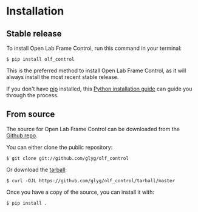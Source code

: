 # Installation

## Stable release

To install Open Lab Frame Control, run this command in your
terminal:

``` console
$ pip install olf_control
```

This is the preferred method to install Open Lab Frame Control, as it will always install the most recent stable release.

If you don't have [pip][] installed, this [Python installation guide][]
can guide you through the process.

## From source

The source for Open Lab Frame Control can be downloaded from
the [Github repo][].

You can either clone the public repository:

``` console
$ git clone git://github.com/glyg/olf_control
```

Or download the [tarball][]:

``` console
$ curl -OJL https://github.com/glyg/olf_control/tarball/master
```

Once you have a copy of the source, you can install it with:

``` console
$ pip install .
```

  [pip]: https://pip.pypa.io
  [Python installation guide]: http://docs.python-guide.org/en/latest/starting/installation/
  [Github repo]: https://github.com/%7B%7B%20cookiecutter.github_username%20%7D%7D/%7B%7B%20cookiecutter.project_slug%20%7D%7D
  [tarball]: https://github.com/%7B%7B%20cookiecutter.github_username%20%7D%7D/%7B%7B%20cookiecutter.project_slug%20%7D%7D/tarball/master
